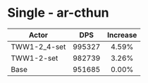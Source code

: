# Single - ar-cthun
| Actor | DPS | Increase |
|---|:---:|:---:|
|TWW1-2_4-set|995327|4.59%|
|TWW1-2-set|982739|3.26%|
|Base|951685|0.00%|
